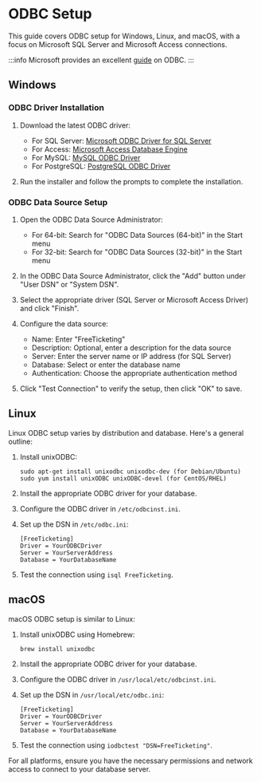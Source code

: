 # ODBC Setup

This guide covers ODBC setup for Windows, Linux, and macOS, with a focus on Microsoft SQL Server and Microsoft Access connections.

:::info
Microsoft provides an excellent [guide](https://learn.microsoft.com/en-us/sql/connect/odbc/microsoft-odbc-driver-for-sql-server?view=sql-server-ver16) on ODBC.
:::

## Windows

### ODBC Driver Installation

1. Download the latest ODBC driver:

   - For SQL Server: [Microsoft ODBC Driver for SQL Server](https://docs.microsoft.com/en-us/sql/connect/odbc/download-odbc-driver-for-sql-server)
   - For Access: [Microsoft Access Database Engine](https://www.microsoft.com/en-us/download/details.aspx?id=54920)
   - For MySQL: [MySQL ODBC Driver](https://dev.mysql.com/downloads/connector/odbc/)
   - For PostgreSQL: [PostgreSQL ODBC Driver](https://odbc.postgresql.org/)

2. Run the installer and follow the prompts to complete the installation.

### ODBC Data Source Setup

1. Open the ODBC Data Source Administrator:

   - For 64-bit: Search for "ODBC Data Sources (64-bit)" in the Start menu
   - For 32-bit: Search for "ODBC Data Sources (32-bit)" in the Start menu

2. In the ODBC Data Source Administrator, click the "Add" button under "User DSN" or "System DSN".

3. Select the appropriate driver (SQL Server or Microsoft Access Driver) and click "Finish".

4. Configure the data source:

   - Name: Enter "FreeTicketing"
   - Description: Optional, enter a description for the data source
   - Server: Enter the server name or IP address (for SQL Server)
   - Database: Select or enter the database name
   - Authentication: Choose the appropriate authentication method

5. Click "Test Connection" to verify the setup, then click "OK" to save.

## Linux

Linux ODBC setup varies by distribution and database. Here's a general outline:

1. Install unixODBC:

   ```
   sudo apt-get install unixodbc unixodbc-dev (for Debian/Ubuntu)
   sudo yum install unixODBC unixODBC-devel (for CentOS/RHEL)
   ```

2. Install the appropriate ODBC driver for your database.

3. Configure the ODBC driver in `/etc/odbcinst.ini`.

4. Set up the DSN in `/etc/odbc.ini`:

   ```
   [FreeTicketing]
   Driver = YourODBCDriver
   Server = YourServerAddress
   Database = YourDatabaseName
   ```

5. Test the connection using `isql FreeTicketing`.

## macOS

macOS ODBC setup is similar to Linux:

1. Install unixODBC using Homebrew:

   ```
   brew install unixodbc
   ```

2. Install the appropriate ODBC driver for your database.

3. Configure the ODBC driver in `/usr/local/etc/odbcinst.ini`.

4. Set up the DSN in `/usr/local/etc/odbc.ini`:

   ```
   [FreeTicketing]
   Driver = YourODBCDriver
   Server = YourServerAddress
   Database = YourDatabaseName
   ```

5. Test the connection using `iodbctest "DSN=FreeTicketing"`.

For all platforms, ensure you have the necessary permissions and network access to connect to your database server.
